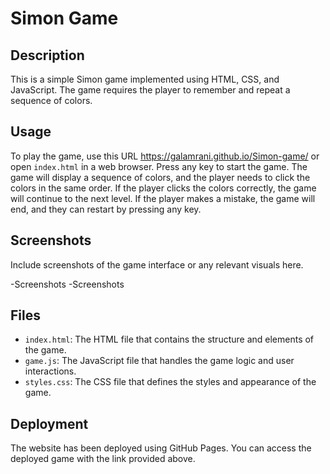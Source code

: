 # Simon Game

## Description
This is a simple Simon game implemented using HTML, CSS, and JavaScript. 
The game requires the player to remember and repeat a sequence of colors.

## Usage
To play the game, use this URL https://galamrani.github.io/Simon-game/ or open `index.html` in a web browser. 
Press any key to start the game. The game will display a sequence of colors, and the player needs to click the colors in the same order. 
If the player clicks the colors correctly, the game will continue to the next level. If the player makes a mistake, the game will end, and they can restart by pressing any key.

## Screenshots
Include screenshots of the game interface or any relevant visuals here.

-Screenshots
-Screenshots

## Files
- `index.html`: The HTML file that contains the structure and elements of the game.
- `game.js`: The JavaScript file that handles the game logic and user interactions.
- `styles.css`: The CSS file that defines the styles and appearance of the game.

## Deployment
The website has been deployed using GitHub Pages. You can access the deployed game with the link provided above.





